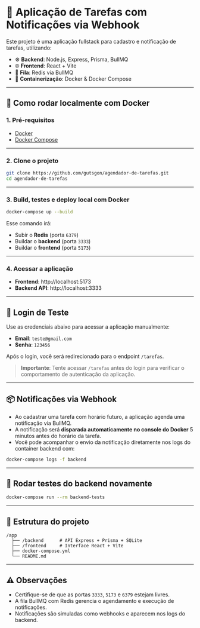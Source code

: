# 📝 Aplicação de Tarefas com Notificações via Webhook

Este projeto é uma aplicação fullstack para cadastro e notificação de tarefas, utilizando:

- ⚙️ **Backend**: Node.js, Express, Prisma, BullMQ  
- 🌐 **Frontend**: React + Vite  
- 🧠 **Fila**: Redis via BullMQ  
- 🐋 **Containerização**: Docker & Docker Compose  

---

## 🚀 Como rodar localmente com Docker

### 1. Pré-requisitos

- [Docker](https://www.docker.com/)  
- [Docker Compose](https://docs.docker.com/compose/)  

---

### 2. Clone o projeto

```bash
git clone https://github.com/gutsgon/agendador-de-tarefas.git
cd agendador-de-tarefas
```

---

### 3. Build, testes e deploy local com Docker

```bash
docker-compose up --build
```

Esse comando irá:

- Subir o **Redis** (porta `6379`)  
- Buildar o **backend** (porta `3333`)  
- Buildar o **frontend** (porta `5173`)  

---

### 4. Acessar a aplicação

- **Frontend**: http://localhost:5173  
- **Backend API**: http://localhost:3333  

---

## 🔐 Login de Teste

Use as credenciais abaixo para acessar a aplicação manualmente:

- **Email**: `teste@gmail.com`  
- **Senha**: `123456`  

Após o login, você será redirecionado para o endpoint `/tarefas`.

> **Importante**: Tente acessar `/tarefas` antes do login para verificar o comportamento de autenticação da aplicação.

---

## 📦 Notificações via Webhook

- Ao cadastrar uma tarefa com horário futuro, a aplicação agenda uma notificação via BullMQ.  
- A notificação será **disparada automaticamente no console do Docker** 5 minutos antes do horário da tarefa.  
- Você pode acompanhar o envio da notificação diretamente nos logs do container backend com:

```bash
docker-compose logs -f backend
```

---

## 🧪 Rodar testes do backend novamente

```bash
docker-compose run --rm backend-tests
```

---

## 📂 Estrutura do projeto

```
/app
  ├── /backend      # API Express + Prisma + SQLite
  ├── /frontend     # Interface React + Vite
  ├── docker-compose.yml
  └── README.md
```

---

## ⚠️ Observações

- Certifique-se de que as portas `3333`, `5173` e `6379` estejam livres.  
- A fila BullMQ com Redis gerencia o agendamento e execução de notificações.  
- Notificações são simuladas como webhooks e aparecem nos logs do backend.